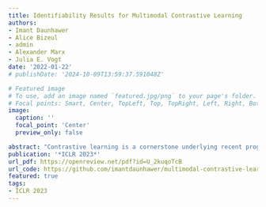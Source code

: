 ```yaml
---
title: Identifiability Results for Multimodal Contrastive Learning
authors:
- Imant Daunhawer
- Alice Bizeul
- admin
- Alexander Marx
- Julia E. Vogt
date: '2022-01-22'
# publishDate: '2024-10-09T13:59:37.591048Z'

# Featured image
# To use, add an image named `featured.jpg/png` to your page's folder.
# Focal points: Smart, Center, TopLeft, Top, TopRight, Left, Right, BottomLeft, Bottom, BottomRight.
image:
  caption: ''
  focal_point: 'Center'
  preview_only: false

abstract: "Contrastive learning is a cornerstone underlying recent progress in multi-view and multimodal learning, e.g., in representation learning with image/caption pairs. While its effectiveness is not yet fully understood, a line of recent work reveals that contrastive learning can invert the data generating process and recover ground truth latent factors shared between views. In this work, we present new identifiability results for multimodal contrastive learning, showing that it is possible to recover shared factors in a more general setup than the multi-view setting studied previously. Specifically, we distinguish between the multi-view setting with one generative mechanism (e.g., multiple cameras of the same type) and the multimodal setting that is characterized by distinct mechanisms (e.g., cameras and microphones). Our work generalizes previous identifiability results by redefining the generative process in terms of distinct mechanisms with modality-specific latent variables. We prove that contrastive learning can block-identify latent factors shared between modalities, even when there are nontrivial dependencies between factors. We empirically verify our identifiability results with numerical simulations and corroborate our findings on a complex multimodal dataset of image/text pairs. Zooming out, our work provides a theoretical basis for multimodal representation learning and explains in which settings multimodal contrastive learning can be effective in practice."
publication: '*ICLR 2023*'
url_pdf: https://openreview.net/pdf?id=U_2kuqoTcB  
url_code: https://github.com/imantdaunhawer/multimodal-contrastive-learning
featured: true
tags:
- ICLR 2023
---
```

